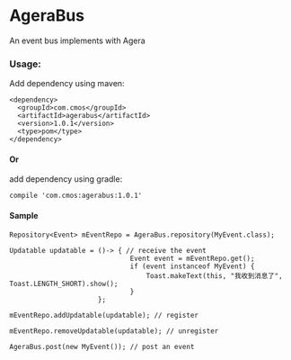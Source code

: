 # AgeraBus
An event bus implements with Agera
### Usage:
Add dependency using maven:
```
<dependency>
  <groupId>com.cmos</groupId>
  <artifactId>agerabus</artifactId>
  <version>1.0.1</version>
  <type>pom</type>
</dependency>
```
#### Or
add dependency using gradle:
```
compile 'com.cmos:agerabus:1.0.1'
```
#### Sample
```
Repository<Event> mEventRepo = AgeraBus.repository(MyEvent.class);
```
```
Updatable updatable = ()-> { // receive the event
                              Event event = mEventRepo.get();
                              if (event instanceof MyEvent) {
                                  Toast.makeText(this, "我收到消息了", Toast.LENGTH_SHORT).show();
                              }
                      };
```
```
mEventRepo.addUpdatable(updatable); // register
```
```
mEventRepo.removeUpdatable(updatable); // unregister
```
```
AgeraBus.post(new MyEvent()); // post an event
```

